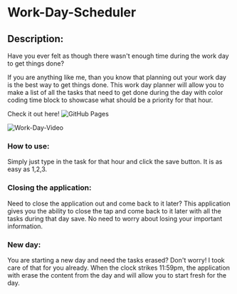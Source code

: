 # Work-Day-Scheduler

## Description:

Have you ever felt as though there wasn't enough time during the work day to get things done? 

If you are anything like me, than you know that planning out your work day is the best way to get things done. This work day planner will allow you to make a list of all the tasks that need to get done during the day with color coding time block to showcase what should be a priority for that hour. 

Check it out here! ![GitHub Pages](https://kammielatay.github.io/Work-Day-Scheduler/)

![Work-Day-Video](https://j.gifs.com/gZloxD.gif)

### How to use: 

Simply just type in the task for that hour and click the save button. It is as easy as 1,2,3.

### Closing the application: 

 Need to close the application out and come back to it later? This application gives you the ability to close the tap and come back to it later with all the tasks during that day save. No need to worry about losing your important information. 

### New day:

You are starting a new day and need the tasks erased? Don't worry! I took care of that for you already. When the clock strikes 11:59pm, the application with erase the content from the day and will allow you to start fresh for the day. 

